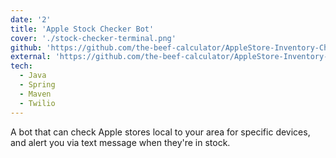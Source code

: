 ```yaml
---
date: '2'
title: 'Apple Stock Checker Bot'
cover: './stock-checker-terminal.png'
github: 'https://github.com/the-beef-calculator/AppleStore-Inventory-Checker'
external: 'https://github.com/the-beef-calculator/AppleStore-Inventory-Checker'
tech:
  - Java
  - Spring
  - Maven
  - Twilio
---
```


A bot that can check Apple stores local to your area for specific devices, and alert you via text message when they're in stock. 